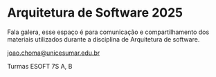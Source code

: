# Arquitetura de Software 2025

Fala galera, esse espaço é para comunicação e compartilhamento dos materiais utilizados durante a disciplina de Arquitetura de software.

joao.choma@unicesumar.edu.br

Turmas ESOFT 7S A, B
